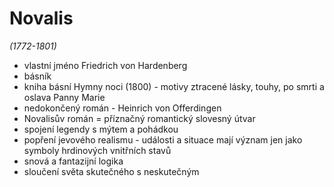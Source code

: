 # Novalis
*(1772-1801)*
- vlastní jméno Friedrich von Hardenberg
- básník
- kniha básní Hymny noci (1800) - motivy ztracené lásky, touhy, po smrti a oslava Panny Marie
- nedokončený román - Heinrich von Offerdingen
- Novalisův román = příznačný romantický slovesný útvar
- spojení legendy s mýtem a pohádkou
- popření jevového realismu - události a situace mají význam jen jako symboly hrdinových vnitřních stavů
- snová a fantazijní logika
- sloučení světa skutečného s neskutečným